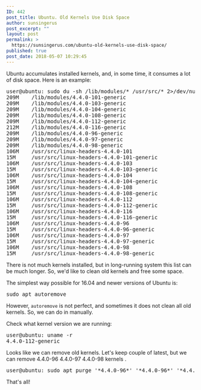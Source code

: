 ```yaml
---
ID: 442
post_title: Ubuntu. Old Kernels Use Disk Space
author: sunsingerus
post_excerpt: ""
layout: post
permalink: >
  https://sunsingerus.com/ubuntu-old-kernels-use-disk-space/
published: true
post_date: 2018-05-07 10:29:45
---
```

Ubuntu accumulates installed kernels, and, in some time, it consumes a lot of disk space. Here is an example:
<pre>
user@ubuntu: sudo du -sh /lib/modules/* /usr/src/* 2>/dev/null
209M    /lib/modules/4.4.0-101-generic
209M    /lib/modules/4.4.0-103-generic
209M    /lib/modules/4.4.0-104-generic
209M    /lib/modules/4.4.0-108-generic
209M    /lib/modules/4.4.0-112-generic
212M    /lib/modules/4.4.0-116-generic
209M    /lib/modules/4.4.0-96-generic
209M    /lib/modules/4.4.0-97-generic
209M    /lib/modules/4.4.0-98-generic
106M    /usr/src/linux-headers-4.4.0-101
15M     /usr/src/linux-headers-4.4.0-101-generic
106M    /usr/src/linux-headers-4.4.0-103
15M     /usr/src/linux-headers-4.4.0-103-generic
106M    /usr/src/linux-headers-4.4.0-104
15M     /usr/src/linux-headers-4.4.0-104-generic
106M    /usr/src/linux-headers-4.4.0-108
15M     /usr/src/linux-headers-4.4.0-108-generic
106M    /usr/src/linux-headers-4.4.0-112
15M     /usr/src/linux-headers-4.4.0-112-generic
106M    /usr/src/linux-headers-4.4.0-116
15M     /usr/src/linux-headers-4.4.0-116-generic
106M    /usr/src/linux-headers-4.4.0-96
15M     /usr/src/linux-headers-4.4.0-96-generic
106M    /usr/src/linux-headers-4.4.0-97
15M     /usr/src/linux-headers-4.4.0-97-generic
106M    /usr/src/linux-headers-4.4.0-98
15M     /usr/src/linux-headers-4.4.0-98-generic
</pre>
There is not much kernels installed, but in long-running system this list can be much longer. So, we'd like to clean old kernels and free some space.

The simplest way possible for 16.04 and newer versions of Ubuntu is:
<pre>
sudo apt autoremove
</pre>

However, <code>autoremove</code> is not perfect, and sometimes it does not clean all old kernels. So, we can do in manually.


Check what kernel version we are running:
<pre>
user@ubuntu: uname -r
4.4.0-112-generic
</pre>

Looks like we can remove old kernels. Let's keep couple of latest, but we can remove 4.4.0-96 4.4.0-97 4.4.0-98 kernels .

<pre>
user@ubuntu: sudo apt purge '*4.4.0-96*' '*4.4.0-96*' '*4.4.0-98*'
</pre>

That's all!